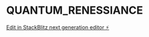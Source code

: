 # QUANTUM_RENESSIANCE

[Edit in StackBlitz next generation editor ⚡️](https://stackblitz.com/~/github.com/MAYANK12-WQ/QUANTUM_RENESSIANCE)